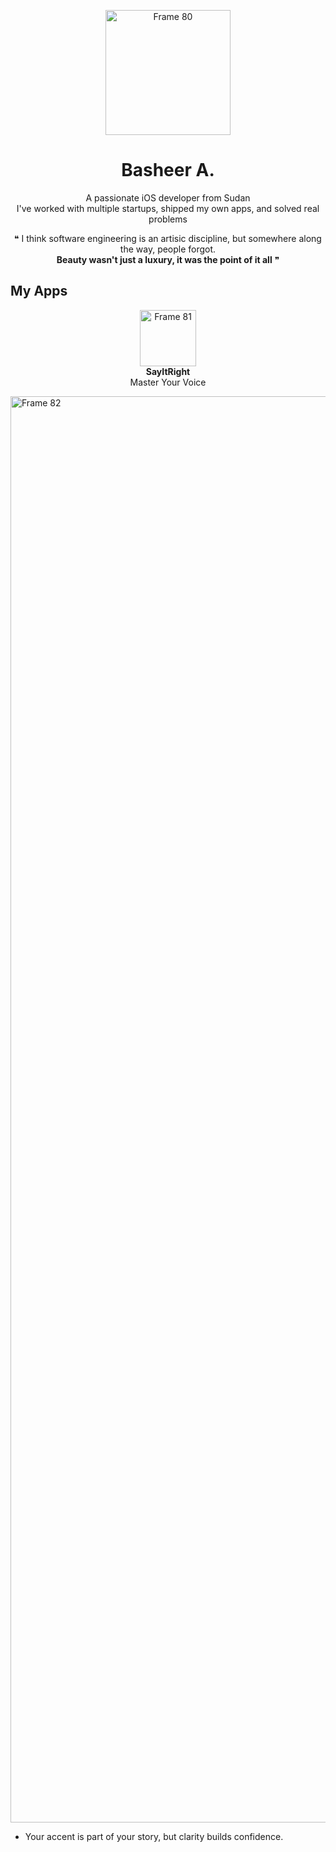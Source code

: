 <p align='center'>
  <img width="200" height="200" alt="Frame 80" src="https://github.com/user-attachments/assets/53409dac-c06d-46d7-b83b-cbdc6b5ba543" />
</p>
<h1 align='center'>Basheer A.</h1>
<p align='center'>A passionate iOS developer from Sudan<br>I've worked with multiple startups, shipped my own apps, and solved real problems</p>

<p align='center'>❝ I think software engineering is an artisic discipline, but somewhere along the way, people forgot.<br><strong>Beauty wasn't just a luxury, it was the point of it all</strong> ❞</p>

## My Apps
<p align='center'>
  <img width="90" height="90" alt="Frame 81" src="https://github.com/user-attachments/assets/2bbf7eb3-46a6-462c-a021-8e72c764c6a5" />
  <br><strong>SayItRight</strong>
  <br>Master Your Voice
</p>

<img width="7680" height="2282" alt="Frame 82" src="https://github.com/user-attachments/assets/62a2b25a-f61d-4832-941f-8062e8c9121d" />

- Your accent is part of your story, but clarity builds confidence.
